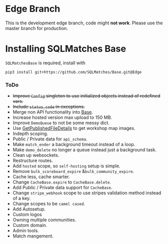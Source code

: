# Edge Branch

This is the development edge branch, code might **not work**. Please use the master branch for production.

# Installing SQLMatches Base

`SQLMatchesBase` is required, install with

```pip3 install git+https://github.com/SQLMatches/Base.git@Edge```

### ToDo

- ~~Improve `Config` singleton to use initialized objects instead of redefined vars.~~
- ~~Include `status_code` in exceptions.~~
- Merge non API functionality into [Base](https://github.com/SQLMatches/Base/tree/Edge).
- Increase hosted version max upload to 150 MB.
- Improve `DemoQueue` to not be some messy dict.
- Use [GetPublishedFileDetails](https://steamapi.xpaw.me/#ISteamRemoteStorage/GetPublishedFil) to get workshop map images.
- Indepth scoping.
- Public / Private data for `api_schema`.
- Make `match_ender` a background timeout instead of a loop.
- Make `demo_delete` no longer a queue instead just a background task.
- Clean up websockets.
- Restructure routes.
- Add `hosted` scope, so `self-hosting` setup is simple.
- Remove `bulk_scoreboard_expire` &`bulk_community_expire`.
- Cache less, cache smarter.
- Change `CacheBase.expire` to `CacheBase.delete`.
- Add Public / Private data support for `CacheBase`.
- Change `stripe_webhook` scope to use stripes validation method instead of a key.
- Change scopes to be `camel cased`.
- Add Autosetup.
- Custom logos
- Owning multiple communities.
- Custom domain.
- Admin tools.
- Match mangement.

